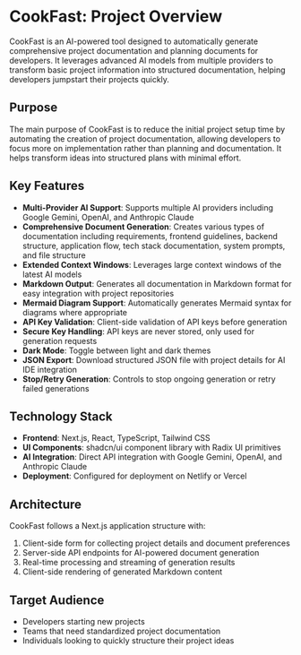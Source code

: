 # CookFast: Project Overview

CookFast is an AI-powered tool designed to automatically generate comprehensive project documentation and planning documents for developers. It leverages advanced AI models from multiple providers to transform basic project information into structured documentation, helping developers jumpstart their projects quickly.

## Purpose

The main purpose of CookFast is to reduce the initial project setup time by automating the creation of project documentation, allowing developers to focus more on implementation rather than planning and documentation. It helps transform ideas into structured plans with minimal effort.

## Key Features

- **Multi-Provider AI Support**: Supports multiple AI providers including Google Gemini, OpenAI, and Anthropic Claude
- **Comprehensive Document Generation**: Creates various types of documentation including requirements, frontend guidelines, backend structure, application flow, tech stack documentation, system prompts, and file structure
- **Extended Context Windows**: Leverages large context windows of the latest AI models
- **Markdown Output**: Generates all documentation in Markdown format for easy integration with project repositories
- **Mermaid Diagram Support**: Automatically generates Mermaid syntax for diagrams where appropriate
- **API Key Validation**: Client-side validation of API keys before generation
- **Secure Key Handling**: API keys are never stored, only used for generation requests
- **Dark Mode**: Toggle between light and dark themes
- **JSON Export**: Download structured JSON file with project details for AI IDE integration
- **Stop/Retry Generation**: Controls to stop ongoing generation or retry failed generations

## Technology Stack

- **Frontend**: Next.js, React, TypeScript, Tailwind CSS
- **UI Components**: shadcn/ui component library with Radix UI primitives
- **AI Integration**: Direct API integration with Google Gemini, OpenAI, and Anthropic Claude
- **Deployment**: Configured for deployment on Netlify or Vercel

## Architecture

CookFast follows a Next.js application structure with:

1. Client-side form for collecting project details and document preferences
2. Server-side API endpoints for AI-powered document generation
3. Real-time processing and streaming of generation results
4. Client-side rendering of generated Markdown content

## Target Audience

- Developers starting new projects
- Teams that need standardized project documentation
- Individuals looking to quickly structure their project ideas 